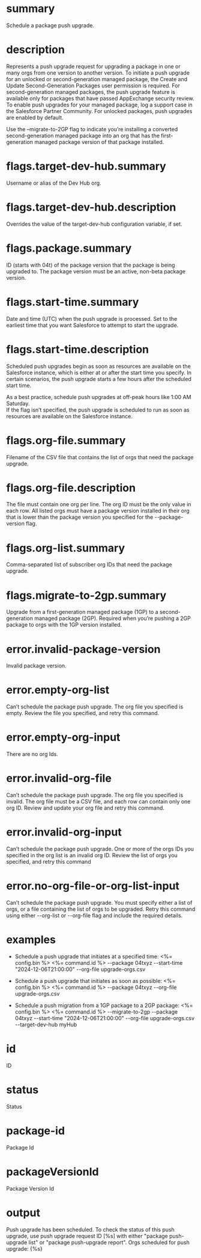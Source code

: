 # summary

Schedule a package push upgrade.

# description

Represents a push upgrade request for upgrading a package in one or many orgs from one version to another version.
To initiate a push upgrade for an unlocked or second-generation managed package, the Create and Update Second-Generation Packages user permission is required.
For second-generation managed packages, the push upgrade feature is available only for packages that have passed AppExchange security review. To enable push upgrades for your managed package, log a support case in the Salesforce Partner Community.
For unlocked packages, push upgrades are enabled by default.

Use the –migrate-to-2GP flag to indicate you’re installing a converted second-generation managed package into an org that has the first-generation managed package version of that package installed.

# flags.target-dev-hub.summary

Username or alias of the Dev Hub org.

# flags.target-dev-hub.description

Overrides the value of the target-dev-hub configuration variable, if set.

# flags.package.summary

ID (starts with 04t) of the package version that the package is being upgraded to. The package version must be an active, non-beta package version.

# flags.start-time.summary

Date and time (UTC) when the push upgrade is processed. Set to the earliest time that you want Salesforce to attempt to start the upgrade.

# flags.start-time.description

Scheduled push upgrades begin as soon as resources are available on the Salesforce instance, which is either at or after the start time you specify. In certain scenarios, the push upgrade starts a few hours after the scheduled start time.

As a best practice, schedule push upgrades at off-peak hours like 1:00 AM Saturday.  
If the flag isn’t specified, the push upgrade is scheduled to run as soon as resources are available on the Salesforce instance.

# flags.org-file.summary

Filename of the CSV file that contains the list of orgs that need the package upgrade.

# flags.org-file.description

The file must contain one org per line. The org ID must be the only value in each row. 
All listed orgs must have a package version installed in their org that is lower than the package version you specified for the --package-version flag.

# flags.org-list.summary

Comma-separated list of subscriber org IDs that need the package upgrade.

# flags.migrate-to-2gp.summary

Upgrade from a first-generation managed package (1GP) to a second-generation managed package (2GP). Required when you’re pushing a 2GP package to orgs with the 1GP version installed.

# error.invalid-package-version

Invalid package version.

# error.empty-org-list

Can’t schedule the package push upgrade. The
org file you specified is empty. Review the file you specified, and retry this command.

# error.empty-org-input

There are no org Ids.

# error.invalid-org-file

Can’t schedule the package push upgrade. The org file you specified is invalid. The org file must be a CSV file, and each row can contain only one org ID. Review and update your org file and retry this command.

# error.invalid-org-input

Can’t schedule the package push upgrade. One or more of the orgs IDs you specified in the org list is an invalid org ID. Review the list of orgs you specified, and retry this command

# error.no-org-file-or-org-list-input

Can’t schedule the package push upgrade. You must specify either a list of orgs, or a file containing the list of orgs to be upgraded. Retry this command using either --org-list or --org-file flag and include the required details.

# examples

- Schedule a push upgrade that initiates at a specified time:
  <%= config.bin %> <%= command.id %> --package 04txyz --start-time "2024-12-06T21:00:00" --org-file upgrade-orgs.csv

- Schedule a push upgrade that initiates as soon as possible:
  <%= config.bin %> <%= command.id %> --package 04txyz --org-file upgrade-orgs.csv

- Schedule a push migration from a 1GP package to a 2GP package:
  <%= config.bin %> <%= command.id %> --migrate-to-2gp --package 04txyz --start-time "2024-12-06T21:00:00" --org-file upgrade-orgs.csv --target-dev-hub myHub

# id

ID

# status

Status

# package-id

Package Id

# packageVersionId

Package Version Id

# output

Push upgrade has been scheduled. To check the status of this push upgrade, use push upgrade request ID [%s] with either "package push-upgrade list" or "package push-upgrade report".
Orgs scheduled for push upgrade: {%s}
